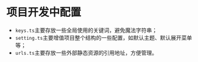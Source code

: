 # 项目开发中配置

- `keys.ts`主要存放一些全局使用的关键词，避免魔法字符串；
- `setting.ts`主要增值项目整个结构的一些配置，如默认主题、默认展开菜单等；
- `urls.ts`主要存放一些外部静态资源的引用地址，方便管理。
